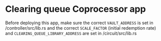 # Clearing queue Coprocessor app

Before deploying this app, make sure the correct `VAULT_ADDRESS` is set in /controller/src/lib.rs and the correct
`SCALE_FACTOR` (initial redemption rate) and `CLEARING_QUEUE_LIBRARY_ADDRESS` are set in /circuit/src/lib.rs
